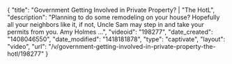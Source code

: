 {
    "title": "Government Getting Involved in Private Property? | \"The HotL",
    "description": "Planning to do some remodeling on your house? Hopefully all your neighbors like it, if not, Uncle Sam may step in and take your permits from you. Amy Holmes ...",
    "videoid": "198277",
    "date_created": "1408046550",
    "date_modified": "1418181878",
    "type": "captivate",
    "layout": "video",
    "url": "\/v\/government-getting-involved-in-private-property-the-hotl\/198277"
}